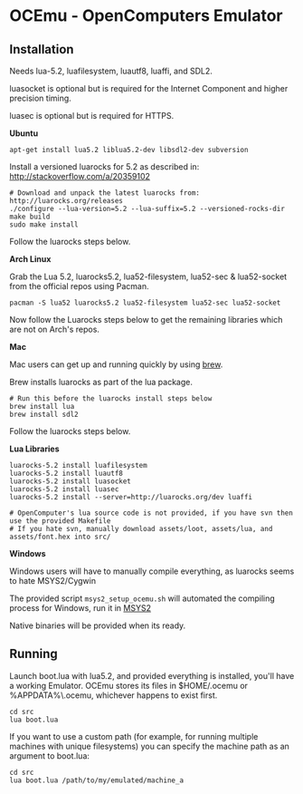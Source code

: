 OCEmu - OpenComputers Emulator
==============================

Installation
------------

Needs lua-5.2, luafilesystem, luautf8, luaffi, and SDL2.

luasocket is optional but is required for the Internet Component and higher precision timing.

luasec is optional but is required for HTTPS.

**Ubuntu**
```
apt-get install lua5.2 liblua5.2-dev libsdl2-dev subversion
```
Install a versioned luarocks for 5.2 as described in: http://stackoverflow.com/a/20359102
```
# Download and unpack the latest luarocks from: http://luarocks.org/releases
./configure --lua-version=5.2 --lua-suffix=5.2 --versioned-rocks-dir
make build
sudo make install
```

Follow the luarocks steps below.

**Arch Linux**

Grab the Lua 5.2, luarocks5.2, lua52-filesystem, lua52-sec & lua52-socket from the official repos using Pacman.
```
pacman -S lua52 luarocks5.2 lua52-filesystem lua52-sec lua52-socket
```
Now follow the Luarocks steps below to get the remaining libraries which are not on Arch's repos.


**Mac**

Mac users can get up and running quickly by using [brew](http://brew.sh/).

Brew installs luarocks as part of the lua package.
```
# Run this before the luarocks install steps below
brew install lua
brew install sdl2
```
Follow the luarocks steps below.

**Lua Libraries**
```
luarocks-5.2 install luafilesystem
luarocks-5.2 install luautf8
luarocks-5.2 install luasocket
luarocks-5.2 install luasec
luarocks-5.2 install --server=http://luarocks.org/dev luaffi

# OpenComputer's lua source code is not provided, if you have svn then use the provided Makefile
# If you hate svn, manually download assets/loot, assets/lua, and assets/font.hex into src/
```

**Windows**

Windows users will have to manually compile everything, as luarocks seems to hate MSYS2/Cygwin

The provided script ```msys2_setup_ocemu.sh``` will automated the compiling process for Windows, run it in [MSYS2](https://msys2.github.io/)

Native binaries will be provided when its ready.

Running
-------
Launch boot.lua with lua5.2, and provided everything is installed, you'll have a working Emulator. OCEmu stores its files in $HOME/.ocemu or %APPDATA%\\.ocemu, whichever happens to exist first. 

```
cd src
lua boot.lua
```

If you want to use a custom path (for example, for running multiple machines with unique filesystems) you can specify the machine path as an argument to boot.lua:

```
cd src
lua boot.lua /path/to/my/emulated/machine_a
```
